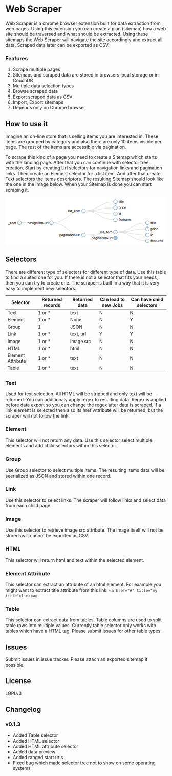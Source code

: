 # Web Scraper
Web Scraper is a chrome browser extension built for data extraction from web pages. Using this extension you can create a plan (sitemap) how a web site should be traversed and what should be extracted. Using these sitemaps the Web Scraper will navigate the site accordingly and extract all data. Scraped data later can be exported as CSV.

### Features

 1. Scrape multiple pages
 2. Sitemaps and scraped data are stored in browsers local storage or in CouchDB
 3. Multiple data selection types
 4. Browse scraped data
 5. Export scraped data as CSV
 6. Import, Export sitemaps
 7. Depends only on Chrome browser

## How to use it
Imagine an on-line store that is selling items you are interested in. These items are grouped by category and also there are only 10 items visible per page. The rest of the items are accessible via pagination.

To scrape this kind of a page you need to create a Sitemap which starts with the landing page. After that you can continue with selector tree creation. Start by creating Url selectors for navigation links and pagination links. Then create an Element selector for a list item. And after that create Text selectors the items descriptors. The resulting Sitemap should look like the one in the image below. When your Sitemap is done you can start scraping it.

![Selector tree][2]

## Selectors

There are different type of selectors for different type of data. Use this table to find a suited one for you. If there is not a selector that fits your needs, then you can try to create one. The scraper is built in a way that it is very easy to implement new selectors.

Selector          | Returned records | Returned data   | Can lead to new Jobs | Can have child selectors
---               | ---              | ---             | ---                  | ---
Text              | 1 or *           | text            | N                    | N
Element           | 1 or *           | None            | N                    | Y
Group             | 1                | JSON            | N                    | N
Link              | 1 or *           | text, url       | Y                    | Y
Image             | 1 or *           | image src       | N                    | N
HTML              | 1 or *           | html            | N                    | N
Element Attribute | 1 or *           | text            | N                    | N
Table             | 1 or *           | text            | N                    | N

### Text
Used for text selection. All HTML will be stripped and only text will be returned. You can additionaly apply regex to resulting data. Regex is applied before data export so you can change the regex after data is scraped. If a link element is selected then also its href wttribute will be returned, but the scraper will not follow the link.

### Element
This selector will not return any data. Use this selector select multiple elements and add child selectors within this selector.

### Group
Use Group selector to select multiple items. The resulting items data will be seerialized as JSON and stored within one record.

### Link
Use this selector to select links. The scraper will follow links and select data from each child page.

### Image
Use this selector to retrieve image src attribute. The image itself will not be stored as it cannot be exported as CSV.

### HTML
This selector will return html and text within the selected element.

### Element Attribute
This selector can extract an attribute of an html element. For example you might want to extract title attribute from this link: `<a href="#" title="my title">link<a>`.

### Table
This selector can extract data from tables. Table columns are used to split table rows into multiple values. Currently
table selector only works with tables which have a <thead> HTML tag. Please submit issues for other table types.

## Issues
Submit issues in issue tracker. Please attach an exported sitemap if possible.

## License
LGPLv3


## Changelog
### v0.1.3
 * Added Table selector
 * Added HTML selector
 * Added HTML attribute selector
 * Added data preview
 * Added ranged start urls
 * Fixed bug which made selector tree not to show on some operating systems


  [1]: http://www.youtube.com/
  [2]: docs/images/sitemap-tree.png "sitemap-scraper.png"